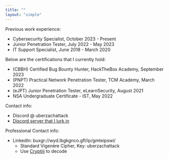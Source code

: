 ```yaml
---
title: ""
layout: "simple"
---
```


Previous work experience:

- Cybersecurity Specialist, October 2023 - Present
- Junior Penetration Tester, July 2022 - May 2023
- IT Support Specialist, June 2018 - March 2020

Below are the certifications that I currently hold: 

- (CBBH) Certified Bug Bounty Hunter, HackTheBox Academy, September 2023
- (PNPT) Practical Network Penetration Tester, TCM Academy, March 2022
- (eJPT) Junior Penetration Tester, eLearnSecurity, August 2021
- NSA Undergraduate Certificate - IST, May 2022

Contact info:
- Discord @ uberzachattack
- [Discord server that I lurk in](https://discord.gg/ZAdtejtrGZ)

Professional Contact info:
- LinkedIn: buxgr://wyd.lbgkgnco.gfl/ip/gmteipswi/
	- Standard Vigenère Cipher, Key: uberzachattack
	- Use [Cryptiii](https://cryptii.com/) to decode


